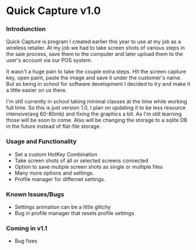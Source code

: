# Quick Capture v1.0

### Introdunction

Quick Capture is program I created earlier this year to use at my job as a wireless retailer. 
At my job we had to take screen shots of various steps in the sale process, save them to the computer and later upload them to the user's account via our POS system.

It wasn't a huge pain to take the couple extra steps. Hit the screen capture key, open paint, paste the image and save it under the customer's name.
But as being in school for software development I decided to try and make it a little easier on us there.

I'm still currently in school taking minimal classes at the time while working full time. So this is just version 1.0, I plan on updating it to be less resource intensive(avg 60-80mb) and fixing the graphics a bit. As I'm still learning those will be soon to come. Also will be changing the storage to a sqlite DB in the future instead of flat-file storage.

### Usage and Functionality

* Set a custom HotKey Combination
* Take screen shots of all or selected screens connected
* Option to save mutiple screen shots as single or multiple files
* Many more options and settings.
* Profile manager for differnet settings.

### Known Issues/Bugs

* Settings animation can be a little glitchy
* Bug in profile manager that resets profile settings

### Coming in v1.1

* Bug fixes
